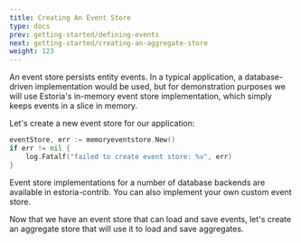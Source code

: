 ```yaml
---
title: Creating An Event Store
type: docs
prev: getting-started/defining-events
next: getting-started/creating-an-aggregate-store
weight: 123
---
```


An event store persists entity events. In a typical application, a database-driven implementation would be used, but for demonstration purposes we will use Estoria's in-memory event store implementation, which simply keeps events in a slice in memory.

Let's create a new event store for our application:

```go
eventStore, err := memoryeventstore.New()
if err != nil {
    log.Fatalf("failed to create event store: %v", err)
}
```

Event store implementations for a number of database backends are available in estoria-contrib. You can also implement your own custom event store.

Now that we have an event store that can load and save events, let's create an aggregate store that will use it to load and save aggregates.

